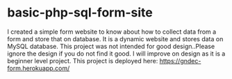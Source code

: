 # basic-php-sql-form-site
I created a simple form website to know about how to collect data from a form and store that on database. It is a dynamic website and stores data on MySQL database.
This project was not intended for good design..Please ignore the design if you do not find it good. I will improve on design as it is a beginner level project.
This project is deployed here: https://gndec-form.herokuapp.com/
